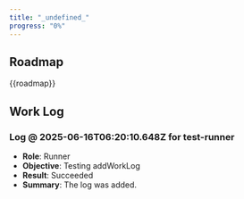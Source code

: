```yaml
---
title: "_undefined_"
progress: "0%"
---
```


## Roadmap

{{roadmap}}

## Work Log

### Log @ 2025-06-16T06:20:10.648Z for test-runner

- **Role**: Runner
- **Objective**: Testing addWorkLog
- **Result**: Succeeded
- **Summary**: The log was added.

